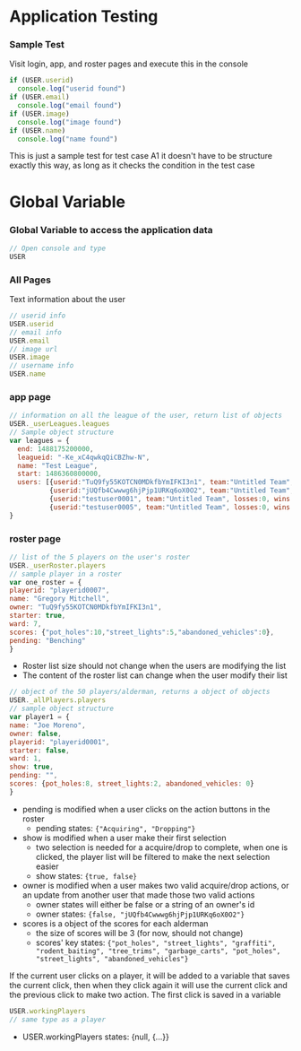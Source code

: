 # Application Testing

### Sample Test
Visit login, app, and roster pages and execute this in the console
```javascript
if (USER.userid)
  console.log("userid found")
if (USER.email)
  console.log("email found")
if (USER.image)
  console.log("image found")
if (USER.name)
  console.log("name found")
```
This is just a sample test for test case A1 it doesn't have to be structure exactly this way, as long as it checks the condition in the test case

# Global Variable
### Global Variable to access the application data
```javascript
// Open console and type
USER
```

### All Pages
Text information about the user
``` javascript
// userid info
USER.userid
// email info
USER.email
// image url
USER.image
// username info
USER.name
```

### app page
```javascript
// information on all the league of the user, return list of objects
USER._userLeagues.leagues
// Sample object structure
var leagues = {
  end: 1488175200000,
  leagueid: "-Ke_xC4qwkqQiCBZhw-N",
  name: "Test League",
  start: 1486360800000,
  users: [{userid:"TuQ9fy55KOTCN0MDkfbYmIFKI3n1", team:"Untitled Team", losses:0, wins:0
          {userid:"jUQfb4Cwwwg6hjPjp1URKq6oX0O2", team:"Untitled Team", losses:0, wins:0},
          {userid:"testuser0001", team:"Untitled Team", losses:0, wins:0},
          {userid:"testuser0005", team:"Untitled Team", losses:0, wins:0}]
}
```

### roster page
```javascript
// list of the 5 players on the user's roster
USER._userRoster.players
// sample player in a roster
var one_roster = {
playerid: "playerid0007",
name: "Gregory Mitchell",
owner: "TuQ9fy55KOTCN0MDkfbYmIFKI3n1",
starter: true,
ward: 7,
scores: {"pot_holes":10,"street_lights":5,"abandoned_vehicles":0},
pending: "Benching"
}
```
* Roster list size should not change when the users are modifying the list
* The content of the roster list can change when the user modify their list

```javascript
// object of the 50 players/alderman, returns a object of objects
USER._allPlayers.players
// sample object structure
var player1 = {
name: "Joe Moreno",
owner: false,
playerid: "playerid0001",
starter: false,
ward: 1,
show: true,
pending: "",
scores: {pot_holes:8, street_lights:2, abandoned_vehicles: 0}
}
```
* pending is modified when a user clicks on the action buttons in the roster
  * pending states: ``` {"Acquiring", "Dropping"} ```
* show is modified when a user make their first selection
  * two selection is needed for a acquire/drop to complete, when one is clicked, the player list will be filtered to make the next selection easier
  * show states: ``` {true, false} ```
* owner is modified when a user makes two valid acquire/drop actions, or an update from another user that made those two valid actions
  * owner states will either be false or a string of an owner's id
  * owner states: ``` {false, "jUQfb4Cwwwg6hjPjp1URKq6oX0O2"} ```
* scores is a object of the scores for each alderman
  * the size of scores will be 3 (for now, should not change)
  * scores' key states: ```{"pot_holes", "street_lights", "graffiti", "rodent_baiting", "tree_trims", "garbage_carts", "pot_holes", "street_lights", "abandoned_vehicles"}```
 
If the current user clicks on a player, it will be added to a variable that saves the current click, then when they click again it will use the current click and the previous click to make two action.
The first click is saved in a variable
```javascript
USER.workingPlayers
// same type as a player
```
* USER.workingPlayers states: {null, {...}}


